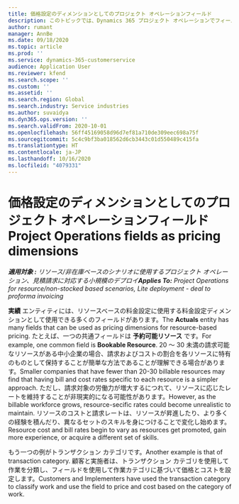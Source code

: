 ```yaml
---
title: 価格設定のディメンションとしてのプロジェクト オペレーションフィールド
description: このトピックでは、Dynamics 365 プロジェクト オペレーションでフィールドを価格ディメンションとして使用する方法について説明します。
author: rumant
manager: AnnBe
ms.date: 09/18/2020
ms.topic: article
ms.prod: ''
ms.service: dynamics-365-customerservice
audience: Application User
ms.reviewer: kfend
ms.search.scope: ''
ms.custom: ''
ms.assetid: ''
ms.search.region: Global
ms.search.industry: Service industries
ms.author: suvaidya
ms.dyn365.ops.version: ''
ms.search.validFrom: 2020-10-01
ms.openlocfilehash: 56ff45169058d96d7ef81a710de309eec698a75f
ms.sourcegitcommit: 5c4c9bf3ba018562d6cb3443c01d550489c415fa
ms.translationtype: HT
ms.contentlocale: ja-JP
ms.lasthandoff: 10/16/2020
ms.locfileid: "4079331"
---
```

# <a name="project-operations-fields-as-pricing-dimensions"></a><span data-ttu-id="1df5d-103">価格設定のディメンションとしてのプロジェクト オペレーションフィールド</span><span class="sxs-lookup"><span data-stu-id="1df5d-103">Project Operations fields as pricing dimensions</span></span>

<span data-ttu-id="1df5d-104">_**適用対象 :** リソース/非在庫ベースのシナリオに使用するプロジェクト オペレーション、見積請求に対応する小規模のデプロイ_</span><span class="sxs-lookup"><span data-stu-id="1df5d-104">_**Applies To:** Project Operations for resource/non-stocked based scenarios, Lite deployment - deal to proforma invoicing_</span></span>

<span data-ttu-id="1df5d-105">**実績** エンティティには、リソースベースの料金設定に使用する料金設定ディメンションとして使用できる多くのフィールドがあります。</span><span class="sxs-lookup"><span data-stu-id="1df5d-105">The **Actuals** entity has many fields that can be used as pricing dimensions for resource-based pricing.</span></span> <span data-ttu-id="1df5d-106">たとえば、一つの共通フィールドは **予約可能リソース** です。</span><span class="sxs-lookup"><span data-stu-id="1df5d-106">For example, one common field is **Bookable Resource**.</span></span> <span data-ttu-id="1df5d-107">20 ～ 30 未満の請求可能なリソースがある中小企業の場合、請求およびコストの割合を各リソースに特有のものとして保持することが簡単な方法であることが理解できる場合があります。</span><span class="sxs-lookup"><span data-stu-id="1df5d-107">Smaller companies that have fewer than 20-30 billable resources may find that having bill and cost rates specific to each resource is a simpler approach.</span></span> <span data-ttu-id="1df5d-108">ただし、請求対象の労働力が増大するにつれて、リソースに応じたレートを維持することが非現実的になる可能性があります。</span><span class="sxs-lookup"><span data-stu-id="1df5d-108">However, as the billable workforce grows, resource-secific rates could become unrealistic to maintain.</span></span> <span data-ttu-id="1df5d-109">リソースのコストと請求レートは、リソースが昇進したり、より多くの経験を積んだり、異なるセットのスキルを身につけることで変化し始めます。</span><span class="sxs-lookup"><span data-stu-id="1df5d-109">Resource cost and bill rates begin to vary as resources get promoted, gain more experience, or acquire a different set of skills.</span></span> 

<span data-ttu-id="1df5d-110">もう一つの例がトランザクション カテゴリです。</span><span class="sxs-lookup"><span data-stu-id="1df5d-110">Another example is that of transaction category.</span></span> <span data-ttu-id="1df5d-111">顧客と実施者は、トランザクション カテゴリを使用して作業を分類し、フィールドを使用して作業カテゴリに基づいて価格とコストを設定します。</span><span class="sxs-lookup"><span data-stu-id="1df5d-111">Customers and Implementers have used the transaction category to classify work and use the field to price and cost based on the category of work.</span></span>
